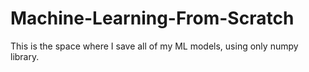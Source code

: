 # Machine-Learning-From-Scratch
This is the space where I save all of my ML models, using only numpy library.

